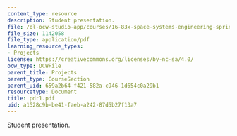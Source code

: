 ```yaml
---
content_type: resource
description: Student presentation.
file: /ol-ocw-studio-app/courses/16-83x-space-systems-engineering-spring-2002-spring-2003/a1528c9bbe41faeba24287d5b27f13a7_pdr1.pdf
file_size: 1142058
file_type: application/pdf
learning_resource_types:
- Projects
license: https://creativecommons.org/licenses/by-nc-sa/4.0/
ocw_type: OCWFile
parent_title: Projects
parent_type: CourseSection
parent_uid: 659a2b64-f421-582a-c946-1d654c0a29b1
resourcetype: Document
title: pdr1.pdf
uid: a1528c9b-be41-faeb-a242-87d5b27f13a7
---
```

Student presentation.